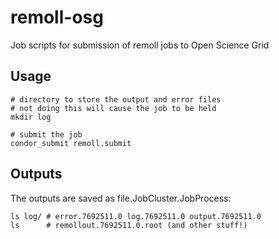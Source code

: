 # remoll-osg
Job scripts for submission of remoll jobs to Open Science Grid

## Usage
```shell script
# directory to store the output and error files
# not doing this will cause the job to be held
mkdir log 

# submit the job
condor_submit remoll.submit 
```

## Outputs
The outputs are saved as file.JobCluster.JobProcess:
```shell script
ls log/ # error.7692511.0 log.7692511.0 output.7692511.0
ls      # remollout.7692511.0.root (and other stuff!)
```